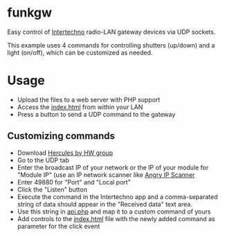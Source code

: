 # funkgw
Easy control of [Intertechno](http://intertechno.at/) radio-LAN gateway devices via UDP sockets.

This example uses 4 commands for controlling shutters (up/down) and a light (on/off), which can be customized as needed.

# Usage
- Upload the files to a web server with PHP support
- Access the [index.html](index.html) from within your LAN
- Press a button to send a UDP command to the gateway

## Customizing commands
- Download [Hercules by HW group](https://www.hw-group.com/products/hercules/index_en.html)
- Go to the UDP tab
- Enter the broadcast IP of your network or the IP of your module for "Module IP" (use an IP network scanner like [Angry IP Scanner](http://angryip.org/download)
- Enter 49880 for "Port" and "Local port"
- Click the "Listen" button
- Execute the command in the Intertechno app and a comma-separated string of data should appear in the "Received data" text area.
- Use this string in [api.php](api.php) and map it to a custom command of yours
- Add controls to the [index.html](index.html) file with the newly added command as parameter for the click event
